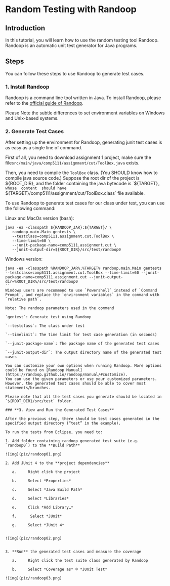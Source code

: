 # Random Testing with Randoop

 

## Introduction

In this tutorial, you will learn how to use the random testing tool Randoop. Randoop is an automatic unit test generator for Java programs. 

 

## Steps

You can follow these steps to use Randoop to generate test cases.

 

### **1. Install Randoop**

 

Randoop is a command line tool written in Java. To install Randoop, please refer to the [official guide of Randoop](https://randoop.github.io/randoop/manual/#getting_randoop).

Please Note the subtle differences to set environment variables on Windows and Unix-based systems.

 

### **2. Generate Test Cases**

 

After setting up the environment for Randoop, generating junit test cases is as easy as a single line of command.

First of all, you need to download assignment 1 project, make sure the 
file`src/main/java/comp5111/assignment/cut/ToolBox.java` exists.

Then, you need to compile the `ToolBox` class. (You SHOULD know how to compile java source code.)
Suppose the root dir of the project is ${ROOT_DIR}, and the folder containing the java bytecode is `${TARGET}`, whose 
content 
should have `${TARGET}/comp5111/assignment/cut/ToolBox.class` file available.

To use Randoop to generate test cases for our class under test, you can use the following command:

Linux and MacOs version (bash): 
```
java -ea -classpath ${RANDOOP_JAR}:${TARGET}/ \
   randoop.main.Main gentests \
   --testclass=comp5111.assignment.cut.ToolBox \
   --time-limit=60 \
   --junit-package-name=comp5111.assignment.cut \
   --junit-output-dir=${ROOT_DIR}/src/test/randoop0
```

Windows version:

```
java -ea -classpath %RANDOOP_JAR%;%TARGET% randoop.main.Main gentests --testclass=comp5111.assignment.cut.ToolBox --time-limit=60 --junit-package-name=comp5111.assignment.cut --junit-output-dir=%ROOT_DIR%/src/test/randoop0
``
Windows users are recommend to use `Powershell` instead of `Command Prompt`, and replace the `environment variables` in the command with `relative path`. 

Note: The randoop parameters used in the command

`gentest`: Generate test using Randoop

`--testclass`: The class under test

`--timelimit`: The time limit for test case generation (in seconds)

`--junit-package-name`: The package name of the generated test cases

`--junit-output-dir`: The output directory name of the generated test cases

You can customize your own options when running Randoop. More options could be found on [Randoop Manual](https://randoop.github.io/randoop/manual/#customize). 
You can use the given parameters or use your customized parameters. However, the generated test cases should be able to cover most statements/branches.

Please note that all the test cases you generate should be located in `${ROOT_DIR}/src/test` folder.

### **3. View and Run the Generated Test Cases**

After the previous step, there should be test cases generated in the specified output directory (“test” in the example).

To run the tests from Eclipse, you need to:

1. Add folder containing randoop generated test suite (e.g. `randoop0`) to the **Build Path**

![img](pic/randoop01.png)

2. Add JUnit 4 to the **project dependencies**

   a.     Right click the project

   b.     Select *Properties*

   c.     Select *Java Build Path*

   d.     Select *Libraries*

   e.     Click *Add Library…*

   f.      Select *JUnit*

   g.     Select *JUnit 4*


![img](pic/randoop02.png)


3. **Run** the generated test cases and measure the coverage

   a.     Right click the test suite class generated by Randoop

   b.     Select *Coverage as* ® *JUnit Test*

![img](pic/randoop03.png) 

 

 
